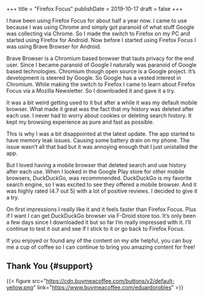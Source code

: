 +++
title = "Firefox Focus"
publishDate = 2019-10-17
draft = false
+++

I have been using Firefox Focus for about half a year now. I came to use because I was using Chrome and simply got paranoid of what stuff Google was collecting via Chrome. So I made the switch to Firefox on my PC and started using Firefox for Android. Now before I started using Firefox Focus I was using Brave Browser for Android.

Brave Browser is a Chromium based browser that tauts privacy for the end user. Since I became paranoid of Google I naturally was paranoid of Google based technologies. Chromium though open source is a Google project. It’s development is steered by Google. So Google has a vested interest in Chromium. While making the switch to Firefox I came to learn about Firefox Focus via a Mozilla Newsletter. So I downloaded it and gave it a try.

It was a bit weird getting used to it but after a while it was my default mobile browser. What made it great was the fact that my history was deleted after each use. I never had to worry about cookies or deleting search history. It kept my browsing experience as pure and fast as possible.

This is why I was a bit disappointed at the latest update. The app started to have memory leak issues. Causing some battery drain on my phone. The issue wasn’t all that bad but it was annoying enough that I just unistalled the app.

But I loved having a mobile browser that deleted search and use history after each use. When I looked in the Google Play store for other mobile browsers, DuckDuckGo, was recommnended. DuckDuckGo is my favorite search engine, so I was excited to see they offered a mobile browser. And it was highly rated (4.7 out 5) with a lot of positive reviews. I decided to give it a try.

On first impressions I really like it and it feels faster than Firefox Focus. Plus if I want I can get DuckDuckGo browser via F-Droid store too. It’s only been a few days since I downloaded it but so far I’m really impressed with it. I’ll continue to test it out and see if I stick to it or go back to Firefox Focus.

If you enjoyed or found any of the content on my site helpful, you can buy me a cup of coffee so I can continue to bring you amazing content for free!


## Thank You {#support}

{{< figure src="https://cdn.buymeacoffee.com/buttons/v2/default-yellow.png" link="https://www.buymeacoffee.com/eduardorobles" >}}
